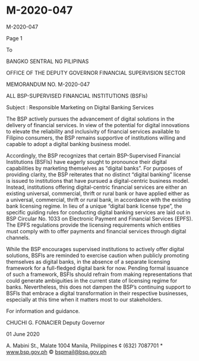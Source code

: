 # M-2020-047

M-2020-047

Page 1

To

BANGKO SENTRAL NG PILIPINAS

OFFICE OF THE DEPUTY GOVERNOR FINANCIAL SUPERVISION SECTOR

MEMORANDUM NO. M-2020-047

ALL BSP-SUPERVISED FINANCIAL INSTITUTIONS (BSFls)

Subject : Responsible Marketing on Digital Banking Services

The BSP actively pursues the advancement of digital solutions in the delivery of financial services. In view of the potential for digital innovations to elevate the reliability and inclusivity of financial services available to Filipino consumers, the BSP remains supportive of institutions willing and capable to adopt a digital banking business model.

Accordingly, the BSP recognizes that certain BSP-Supervised Financial Institutions (BSFIs) have eagerly sought to pronounce their digital capabilities by marketing themselves as “digital banks”. For purposes of providing clarity, the BSP reiterates that no distinct “digital banking” license is issued to institutions that have pursued a digital-centric business model. Instead, institutions offering digital-centric financial services are either an existing universal, commercial, thrift or rural bank or have applied either as a universal, commercial, thrift or rural bank, in accordance with the existing bank licensing regime. In lieu of a unique “digital bank license type”, the specific guiding rules for conducting digital banking services are laid out in BSP Circular No. 1033 on Electronic Payment and Financial Services (EPFS). The EPFS regulations provide the licensing requirements which entities must comply with to offer payments and financial services through digital channels.

While the BSP encourages supervised institutions to actively offer digital solutions, BSFls are reminded to exercise caution when publicly promoting themselves as digital banks, in the absence of a separate licensing framework for a full-fledged digital bank for now. Pending formal issuance of such a framework, BSFls should refrain from making representations that could generate ambiguities in the current state of licensing regime for banks. Nevertheless, this does not dampen the BSP’s continuing support to BSFls that embrace a digital transformation in their respective businesses, especially at this time when it matters most to our stakeholders.

For information and guidance.

CHUCHI G. FONACIER Deputy Governor

01 June 2020

A. Mabini St., Malate 1004 Manila, Philippines ¢ (632) 7087701 * www.bsp.gov.ph © bspmail@bsp.gov.ph